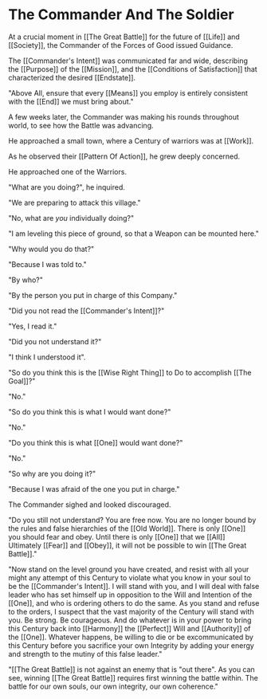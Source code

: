 # The Commander And The Soldier

At a crucial moment in [[The Great Battle]] for the future of [[Life]] and [[Society]], the Commander of the Forces of Good issued Guidance. 

The [[Commander's Intent]] was communicated far and wide, describing the [[Purpose]] of the [[Mission]], and the [[Conditions of Satisfaction]] that characterized the desired [[Endstate]].  

"Above All, ensure that every [[Means]] you employ is entirely consistent with the [[End]] we must bring about."  

A few weeks later, the Commander was making his rounds throughout world, to see how the Battle was advancing. 

He approached a small town, where a Century of warriors was at [[Work]]. 

As he observed their [[Pattern Of Action]], he grew deeply concerned. 

He approached one of the Warriors. 

"What are you doing?", he inquired. 

"We are preparing to attack this village."

"No, what are _you_ individually doing?" 

"I am leveling this piece of ground, so that a Weapon can be mounted here."

"Why would you do that?" 

"Because I was told to."

"By who?" 

"By the person you put in charge of this Company."

"Did you not read the [[Commander's Intent]]?" 

"Yes, I read it." 

"Did you not understand it?"

"I think I understood it". 

"So do you think this is the [[Wise Right Thing]] to Do to accomplish [[The Goal]]?"  

"No."

"So do you think this is what I would want done?"  

"No." 

"Do you think this is what [[One]] would want done?"  

"No."

"So why are you doing it?"

"Because I was afraid of the one you put in charge."  

The Commander sighed and looked discouraged. 

"Do you still not understand? You are free now. You are no longer bound by the rules and false hierarchies of the [[Old World]]. There is only [[One]] you should fear and obey. Until there is only [[One]] that we [[All]] Ultimately [[Fear]] and [[Obey]], it will not be possible to win [[The Great Battle]]."  

"Now stand on the level ground you have created, and resist with all your might any attempt of this Century to violate what you know in your soul to be the [[Commander's Intent]]. I will stand with you, and I will deal with false leader who has set himself up in opposition to the Will and Intention of the [[One]], and who is ordering others to do the same. As you stand and refuse to the orders, I suspect that the vast majority of the Century will stand with you. Be strong. Be courageous. And do whatever is in your power to bring this Century back into [[Harmony]] the [[Perfect]] Will and [[Authority]] of the [[One]]. Whatever happens, be willing to die or be excommunicated by this Century before you sacrifice your own Integrity by adding your energy and strength to the mutiny of this false leader." 

"[[The Great Battle]] is not against an enemy that is "out there". As you can see, winning [[The Great Battle]] requires first winning the battle within. The battle for our own souls, our own integrity, our own coherence."  
